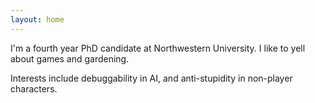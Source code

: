 ```yaml
---
layout: home
---
```


I'm a fourth year PhD candidate at Northwestern University. I like to yell about games
and gardening. 

Interests include debuggability in AI, and anti-stupidity in non-player characters.